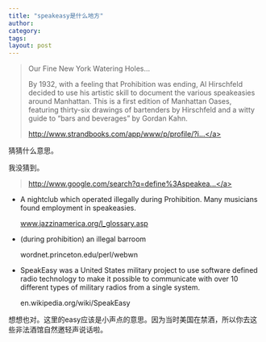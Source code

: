 ```yaml
---
title: "speakeasy是什么地方"
author:
category: 
tags: 
layout: post
---
```

<blockquote>

Our Fine New York Watering Holes…

By 1932, with a feeling that Prohibition was ending, Al Hirschfeld decided to use his artistic skill to document the various speakeasies around Manhattan. This is a first edition of Manhattan Oases, featuring thirty-six drawings of bartenders by Hirschfeld and a witty guide to “bars and beverages” by Gordan Kahn.

<a href="http://www.strandbooks.com/app/www/p/profile/?isbn=1399905562">http://www.strandbooks.com/app/www/p/profile/?i...</a>

</blockquote>

猜猜什么意思。

我没猜到。

<blockquote>

<a href="http://www.google.com/search?q=define%3Aspeakeasy">http://www.google.com/search?q=define%3Aspeakea...</a>

</blockquote>

<ul>

<li>A nightclub which operated illegally during Prohibition. Many musicians found employment in speakeasies.

www.jazzinamerica.org/l_glossary.asp</li>

<li>(during prohibition) an illegal barroom

wordnet.princeton.edu/perl/webwn</li>

<li>SpeakEasy was a United States military project to use software defined radio technology to make it possible to communicate with over 10 different types of military radios from a single system.

en.wikipedia.org/wiki/SpeakEasy</li>

</ul>

想想也对。这里的easy应该是小声点的意思。因为当时美国在禁酒，所以你去这些非法酒馆自然邀轻声说话啦。

